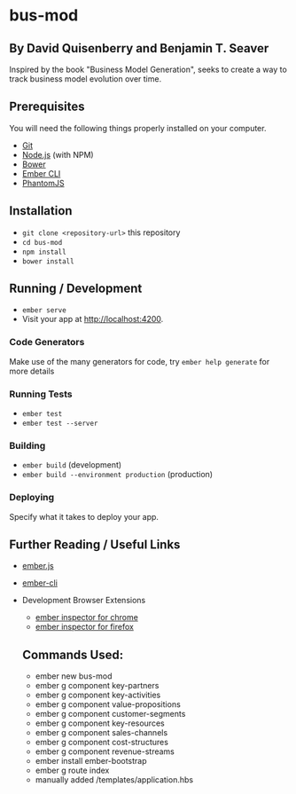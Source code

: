 # bus-mod
## By David Quisenberry and Benjamin T. Seaver

Inspired by the book "Business Model Generation", seeks to create a way to track business model evolution over time.

## Prerequisites

You will need the following things properly installed on your computer.

* [Git](https://git-scm.com/)
* [Node.js](https://nodejs.org/) (with NPM)
* [Bower](https://bower.io/)
* [Ember CLI](https://ember-cli.com/)
* [PhantomJS](http://phantomjs.org/)

## Installation

* `git clone <repository-url>` this repository
* `cd bus-mod`
* `npm install`
* `bower install`

## Running / Development

* `ember serve`
* Visit your app at [http://localhost:4200](http://localhost:4200).

### Code Generators

Make use of the many generators for code, try `ember help generate` for more details

### Running Tests

* `ember test`
* `ember test --server`

### Building

* `ember build` (development)
* `ember build --environment production` (production)

### Deploying

Specify what it takes to deploy your app.

## Further Reading / Useful Links

* [ember.js](http://emberjs.com/)
* [ember-cli](https://ember-cli.com/)
* Development Browser Extensions
  * [ember inspector for chrome](https://chrome.google.com/webstore/detail/ember-inspector/bmdblncegkenkacieihfhpjfppoconhi)
  * [ember inspector for firefox](https://addons.mozilla.org/en-US/firefox/addon/ember-inspector/)

  ## Commands Used:
  * ember new bus-mod
  * ember g component key-partners
  * ember g component key-activities
  * ember g component value-propositions
  * ember g component customer-segments
  * ember g component key-resources
  * ember g component sales-channels
  * ember g component cost-structures
  * ember g component revenue-streams
  * ember install ember-bootstrap
  * ember g route index
  * manually added /templates/application.hbs
